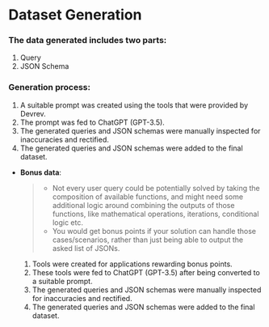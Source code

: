 # Dataset Generation

### The data generated includes two parts:
1) Query
2) JSON Schema

### Generation process:
1) A suitable prompt was created using the tools that were provided by Devrev.
2) The prompt was fed to ChatGPT (GPT-3.5).
3) The generated queries and JSON schemas were manually inspected for inaccuracies and rectified.
4) The generated queries and JSON schemas were added to the final dataset.

- **Bonus data**:
  > - Not every user query could be potentially solved by taking the composition of available
functions, and might need some additional logic around combining the outputs of those
functions, like mathematical operations, iterations, conditional logic etc.
  > - You would get bonus points if your solution can handle those cases/scenarios, rather than just being able to output the asked list of JSONs.
  1) Tools were created for applications rewarding bonus points.
  2) These tools were fed to ChatGPT (GPT-3.5) after being converted to a suitable prompt.
  3) The generated queries and JSON schemas were manually inspected for inaccuracies and rectified.
  4) The generated queries and JSON schemas were added to the final dataset.
